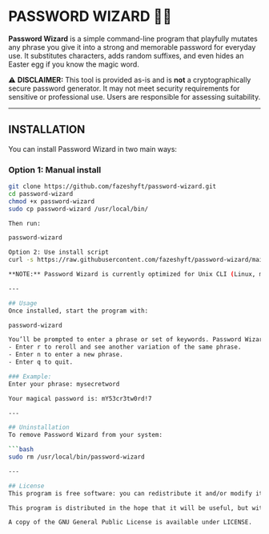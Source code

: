 # PASSWORD WIZARD 🧙‍♂️

**Password Wizard** is a simple command-line program that playfully mutates any phrase you give it into a strong and memorable password for everyday use. It substitutes characters, adds random suffixes, and even hides an Easter egg if you know the magic word.

⚠️ **DISCLAIMER:** This tool is provided as-is and is **not** a cryptographically secure password generator. It may not meet security requirements for sensitive or professional use. Users are responsible for assessing suitability.

---

## INSTALLATION
You can install Password Wizard in two main ways:

### Option 1: Manual install

```bash
git clone https://github.com/fazeshyft/password-wizard.git
cd password-wizard
chmod +x password-wizard
sudo cp password-wizard /usr/local/bin/

Then run:

password-wizard

Option 2: Use install script
curl -s https://raw.githubusercontent.com/fazeshyft/password-wizard/main/install.sh | bash

**NOTE:** Password Wizard is currently optimized for Unix CLI (Linux, macOS, WSL). Windows support may come in later incantations.

---

## Usage
Once installed, start the program with:

password-wizard

You’ll be prompted to enter a phrase or set of keywords. Password Wizard will return a playful “magical password” version of it. You’ll then have options to:
- Enter r to reroll and see another variation of the same phrase.
- Enter n to enter a new phrase.
- Enter q to quit.

### Example:
Enter your phrase: mysecretword

Your magical password is: mY53cr3tw0rd!7

---

## Uninstallation
To remove Password Wizard from your system:

```bash
sudo rm /usr/local/bin/password-wizard

---

## License
This program is free software: you can redistribute it and/or modify it under the terms of the GNU General Public License as published by the Free Software Foundation, either version 3 of the License, or (at your option) any later version.

This program is distributed in the hope that it will be useful, but without any warranty; without even the implied warranty of merchantability or fitness for a particular purpose. See the GNU General Public License for more details.

A copy of the GNU General Public License is available under LICENSE.
